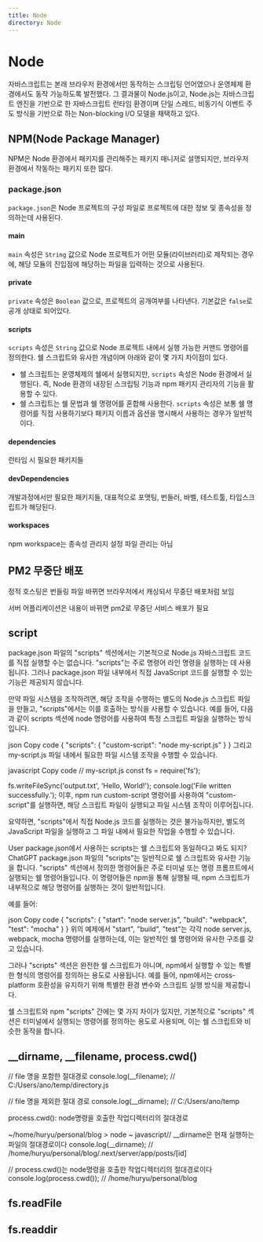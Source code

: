 ```yaml
---
title: Node
directory: Node
---
```


<!-- todo: 내용 보완 필요 -->

# Node

자바스크립트는 본래 브라우저 환경에서만 동작하는 스크립팅 언어였으나 운영체제 환경에서도 동작 가능하도록 발전했다. 그 결과물이 Node.js이고, Node.js는 자바스크립트 엔진을 기반으로 한 자바스크립트 런타임 환경이며 단일 스레드, 비동기식 이벤트 주도 방식을 기반으로 하는 Non-blocking I/O 모델을 채택하고 있다.

## NPM(Node Package Manager)

NPM은 Node 환경에서 패키지를 관리해주는 패키지 매니저로 설명되지만, 브라우저 환경에서 작동하는 패키지 또한 많다.

### package.json

`package.json`은 Node 프로젝트의 구성 파일로 프로젝트에 대한 정보 및 종속성을 정의하는데 사용된다.

#### main

`main` 속성은 `String` 값으로 Node 프로젝트가 어떤 모듈(라이브러리)로 제작되는 경우에, 해당 모듈의 진입점에 해당하는 파일을 입력하는 것으로 사용된다.

#### private

`private` 속성은 `Boolean` 값으로, 프로젝트의 공개여부를 나타낸다. 기본값은 `false`로 공개 상태로 되어있다.

#### scripts

`scripts` 속성은 `String` 값으로 Node 프로젝트 내에서 실행 가능한 커맨드 명령어를 정의한다. 쉘 스크립트와 유사한 개념이며 아래와 같이 몇 가지 차이점이 있다.

- 쉘 스크립트는 운영체제의 쉘에서 실행되지만, `scripts` 속성은 Node 환경에서 실행된다. 즉, Node 환경의 내장된 스크립팅 기능과 npm 패키지 관리자의 기능을 활용할 수 있다.
- 쉘 스크립트는 쉘 문법과 쉘 명령어를 혼합해 사용한다. `scripts` 속성은 보통 쉘 명령어를 직접 사용하기보다 패키지 이름과 옵션을 명시해서 사용하는 경우가 일반적이다.

#### dependencies

런타임 시 필요한 패키지들

#### devDependencies

개발과정에서만 필요한 패키지들, 대표적으로 포맷팅, 번들러, 바벨, 테스트툴, 타입스크립트가 해당된다.

#### workspaces

npm workspace는 종속성 관리지 설정 파일 관리는 아님

## PM2 무중단 배포

정적 호스팅은 번들링 파일 바뀌면 브라우저에서 캐싱되서 무중단 배포처럼 보임

서버 어플리케이션은 내용이 바뀌면 pm2로 무중단 서비스 배포가 필요

## script

package.json 파일의 "scripts" 섹션에서는 기본적으로 Node.js 자바스크립트 코드를 직접 실행할 수는 없습니다. "scripts"는 주로 명령어 라인 명령을 실행하는 데 사용됩니다. 그러나 package.json 파일 내부에서 직접 JavaScript 코드를 실행할 수 있는 기능은 제공되지 않습니다.

만약 파일 시스템을 조작하려면, 해당 조작을 수행하는 별도의 Node.js 스크립트 파일을 만들고, "scripts"에서는 이를 호출하는 방식을 사용할 수 있습니다. 예를 들어, 다음과 같이 scripts 섹션에 node 명령어를 사용하여 특정 스크립트 파일을 실행하는 방식입니다.

json
Copy code
{
"scripts": {
"custom-script": "node my-script.js"
}
}
그리고 my-script.js 파일 내에서 필요한 파일 시스템 조작을 수행할 수 있습니다.

javascript
Copy code
// my-script.js
const fs = require('fs');

fs.writeFileSync('output.txt', 'Hello, World!');
console.log('File written successfully.');
이후, npm run custom-script 명령어를 사용하여 "custom-script"를 실행하면, 해당 스크립트 파일이 실행되고 파일 시스템 조작이 이루어집니다.

요약하면, "scripts"에서 직접 Node.js 코드를 실행하는 것은 불가능하지만, 별도의 JavaScript 파일을 실행하고 그 파일 내에서 필요한 작업을 수행할 수 있습니다.

User
package.json에서 사용하는 scripts는 쉘 스크립트와 동일하다고 봐도 되지?
ChatGPT
package.json 파일의 "scripts"는 일반적으로 쉘 스크립트와 유사한 기능을 합니다. "scripts" 섹션에서 정의한 명령어들은 주로 터미널 또는 명령 프롬프트에서 실행되는 쉘 명령어들입니다. 이 명령어들은 npm을 통해 실행될 때, npm 스크립트가 내부적으로 해당 명령어를 실행하는 것이 일반적입니다.

예를 들어:

json
Copy code
{
"scripts": {
"start": "node server.js",
"build": "webpack",
"test": "mocha"
}
}
위의 예제에서 "start", "build", "test"는 각각 node server.js, webpack, mocha 명령어를 실행하는데, 이는 일반적인 쉘 명령어와 유사한 구조를 갖고 있습니다.

그러나 "scripts" 섹션은 완전한 쉘 스크립트가 아니며, npm에서 실행할 수 있는 특별한 형식의 명령어를 정의하는 용도로 사용됩니다. 예를 들어, npm에서는 cross-platform 호환성을 유지하기 위해 특별한 환경 변수와 스크립트 실행 방식을 제공합니다.

쉘 스크립트와 npm "scripts" 간에는 몇 가지 차이가 있지만, 기본적으로 "scripts" 섹션은 터미널에서 실행되는 명령어를 정의하는 용도로 사용되며, 이는 쉘 스크립트와 비슷한 동작을 합니다.

## \_\_dirname, \_\_filename, process.cwd()

// file 명을 포함한 절대경로
console.log(\_\_filename); // C:/Users/ano/temp/directory.js

// file 명을 제외한 절대 경로
console.log(\_\_dirname); // C:/Users/ano/temp

process.cwd(): node명령을 호출한 작업디렉터리의 절대경로

~/home/huryu/personal/blog > node ~
javascript// \_\_dirname은 현재 실행하는 파일의 절대경로이다
console.log(\_\_dirname); // /home/huryu/personal/blog/.next/server/app/posts/[id]

// process.cwd()는 node명령을 호출한 작업디렉터리의 절대경로이다
console.log(process.cwd()); // /home/huryu/personal/blog

## fs.readFile

## fs.readdir
